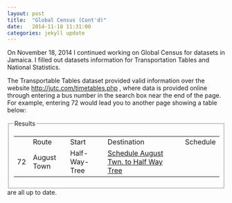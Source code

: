 ```yaml
---
layout: post
title:  "Global Census (Cont'd)"
date:   2014-11-18 11:31:00
categories: jekyll update
---
```


On November 18, 2014 I continued working on Global Census for datasets in Jamaica. I filled out datasets information for 
Transportation Tables and National Statistics. 

The Transportable Tables dataset provided valid information over the website <a> http://jutc.com/timetables.php </a>, where data is 
provided online through entering a bus number in the search box near the end of the page. For example, entering 72 would lead you to
another page showing a table below:
<br/>

<fieldset>
	<legend> Results </legend>
<table>
	<th>
		<td> Route </td>
		<td> Start </td>
		<td> Destination </td>
		<td> Schedule </td>
	</th>
	<tr>
		<td> 72 </td>
		<td> August Town </td>
		<td> 	Half-Way-Tree </td>
		<td> <a href="http://jutc.com/timetables/Schedule_72.pdf"> Schedule August Twn. to Half Way Tree  </a> </td>
	</tr>

</table>
</fieldset> 
are all up to date.
<br/>
<br/>